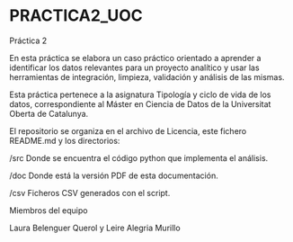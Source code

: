 # PRACTICA2_UOC

Práctica 2

En esta práctica se elabora un caso práctico orientado a aprender a identificar los datos relevantes para un proyecto analítico y usar las herramientas de integración, limpieza, validación y análisis de las mismas.

Esta práctica pertenece a la asignatura Tipología y ciclo de vida de los datos, correspondiente al Máster en Ciencia de Datos de la Universitat Oberta de Catalunya.

El repositorio se organiza en el archivo de Licencia, este fichero README.md y los directorios:

/src Donde se encuentra el código python que implementa el análisis.

/doc Donde está la versión PDF de esta documentación.

/csv Ficheros CSV generados con el script.

Miembros del equipo

Laura Belenguer Querol y Leire Alegria Murillo
